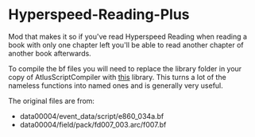 # Hyperspeed-Reading-Plus
Mod that makes it so if you've read Hyperspeed Reading when reading a book with only one chapter left you'll be able to read another chapter of another book afterwards. 

To compile the bf files you will need to replace the library folder in your copy of AtlusScriptCompiler with [this](https://github.com/Tupelov/Persona-Library) library. This turns a lot of the nameless functions into named ones and is generally very useful.

The original files are from: 
  - data00004/event_data/script/e860_034a.bf
  - data00004/field/pack/fd007_003.arc/f007.bf
